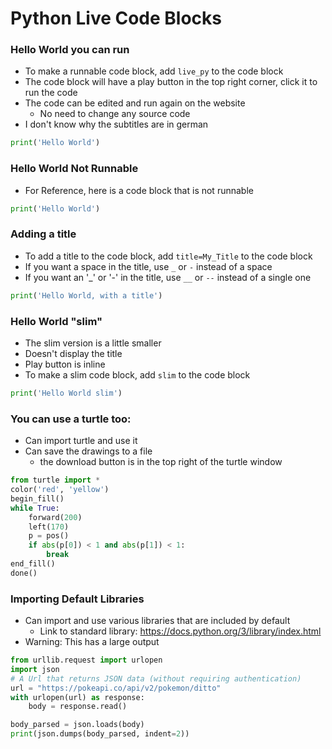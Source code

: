 # Python Live Code Blocks

### Hello World you can run

- To make a runnable code block, add `live_py` to the code block
- The code block will have a play button in the top right corner, click it to run the code
- The code can be edited and run again on the website
    - No need to change any source code
- I don't know why the subtitles are in german

```py live_py
print('Hello World')
```

### Hello World Not Runnable

- For Reference, here is a code block that is not runnable

```py
print('Hello World')
```

### Adding a title

- To add a title to the code block, add `title=My_Title` to the code block
- If you want a space in the title, use `_` or `-` instead of a space
- If you want an '_' or '-' in the title, use `__` or `--` instead of a single one

```py live_py title=Hello-World,-with-a-title
print('Hello World, with a title')
```

### Hello World "slim"

- The slim version is a little smaller
- Doesn't display the title
- Play button is inline
- To make a slim code block, add `slim` to the code block

```py live_py slim title=can't_see_me
print('Hello World slim')
```

### You can use a turtle too:

- Can import turtle and use it
- Can save the drawings to a file 
    - the download button is in the top right of the turtle window

```py live_py title=turtle_example
from turtle import *
color('red', 'yellow')
begin_fill()
while True:
    forward(200)
    left(170)
    p = pos()
    if abs(p[0]) < 1 and abs(p[1]) < 1:
        break
end_fill()
done()
```

### Importing Default Libraries

- Can import and use various libraries that are included by default
    - Link to standard library: https://docs.python.org/3/library/index.html
- Warning: This has a large output

```py live_py title=fetching_json
from urllib.request import urlopen
import json
# A Url that returns JSON data (without requiring authentication)
url = "https://pokeapi.co/api/v2/pokemon/ditto"
with urlopen(url) as response:
    body = response.read()

body_parsed = json.loads(body)
print(json.dumps(body_parsed, indent=2))
```